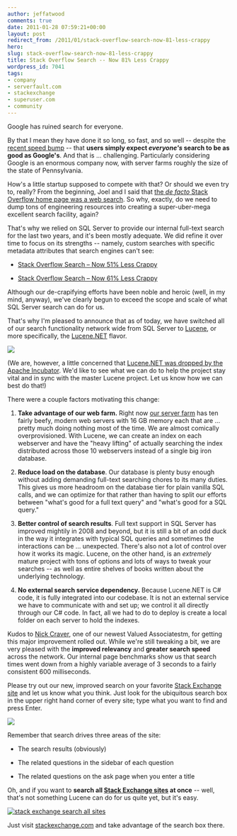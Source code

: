 ```yaml
---
author: jeffatwood
comments: true
date: 2011-01-28 07:59:21+00:00
layout: post
redirect_from: /2011/01/stack-overflow-search-now-81-less-crappy
hero: 
slug: stack-overflow-search-now-81-less-crappy
title: Stack Overflow Search -- Now 81% Less Crappy
wordpress_id: 7041
tags:
- company
- serverfault.com
- stackexchange
- superuser.com
- community
---
```


Google has ruined search for everyone. 

By that I mean they have done it so long, so fast, and so well -- despite the [recent speed bump](http://googleblog.blogspot.com/2011/01/google-search-and-search-engine-spam.html) -- that **users simply expect _everyone's_ search to be as good as Google's**. And that is ... challenging. Particularly considering Google is an enormous company now, with server farms roughly the size of the state of Pennsylvania.

How's a little startup supposed to compete with that? Or should we even try to, really? From the beginning, Joel and I said that [the _de facto_ Stack Overflow home page was a web search](http://blog.stackoverflow.com/2010/10/search-all-stack-exchange-sites/). So why, exactly, do we need to dump tons of engineering resources into creating a super-uber-mega excellent search facility, again?

That's why we relied on SQL Server to provide our internal full-text search for the last two years, and it's been mostly adequate. We did refine it over time to focus on its strengths -- namely, custom searches with specific metadata attributes that search engines can't see:





  * [Stack Overflow Search – Now 51% Less Crappy](http://blog.stackoverflow.com/2008/10/stack-overflow-search-now-51-less-crappy/)

  * [Stack Overflow Search – Now 61% Less Crappy](http://blog.stackoverflow.com/2009/07/stack-overflow-search-now-61-less-crappy/)


Although our de-crapifying efforts have been noble and heroic (well, in my mind, anyway), we've clearly begun to exceed the scope and scale of what SQL Server search can do for us. 

That's why I'm pleased to announce that as of today, we have switched all of our search functionality network wide from SQL Server to [Lucene](http://lucene.apache.org/java/docs/index.html), or more specifically, the [Lucene.NET](http://lucene.apache.org/lucene.net/) flavor.

[![](https://i.stack.imgur.com/SP82G.png)](http://lucene.apache.org/java/docs/index.html)

(We are, however, a little concerned that [Lucene.NET was dropped by the Apache Incubator](http://search-lucene.com/m/nMTuR1pPJbq). We'd like to see what we can do to help the project stay vital and in sync with the master Lucene project. Let us know how we can best do that!)

There were a couple factors motivating this change:





  1. **Take advantage of our web farm.** Right now [our server farm](http://blog.serverfault.com/post/1432571770/) has ten fairly beefy, modern web servers with 16 GB memory each that are ... pretty much doing nothing most of the time. We are almost comically overprovisioned. With Lucene, we can create an index on each webserver and have the "heavy lifting" of actually searching the index distributed across those 10 webservers instead of a single big iron database.


  2. **Reduce load on the database**. Our database is plenty busy enough without adding demanding full-text searching chores to its many duties. This gives us more headroom on the database tier for plain vanilla SQL calls, and we can optimize for that rather than having to split our efforts between "what's good for a full text query" and "what's good for a SQL query."


  3. **Better control of search results**. Full text support in SQL Server has improved mightily in 2008 and beyond, but it is still a bit of an odd duck in the way it integrates with typical SQL queries and sometimes the interactions can be ... unexpected. There's also not a lot of control over how it works its magic. Lucene, on the other hand, is an _extremely_ mature project with tons of options and lots of ways to tweak your searches -- as well as entire shelves of books written about the underlying technology.


  4. **No external search service dependency.** Because Lucene.NET is C# code, it is fully integrated into our codebase. It is not an external service we have to communicate with and set up; we control it all directly through our C# code. In fact, all we had to do to deploy is create a local folder on each server to hold the indexes.



Kudos to [Nick Craver](http://blog.stackoverflow.com/2011/01/welcome-valued-associate-nick-craver/), one of our newest Valued Associatestm, for getting this major improvement rolled out. While we're still tweaking a bit, we are very pleased with the **improved relevancy** and **greater search speed** across the network. Our internal page benchmarks show us that search times went down from a highly variable average of 3 seconds to a fairly consistent 600 milliseconds.

Please try out our new, improved search on your favorite [Stack Exchange site](http://stackexchange.com/sites) and let us know what you think. Just look for the ubiquitous search box in the upper right hand corner of every site; type what you want to find and press Enter.

![](/images/wordpress/unix-linux-search-box.png)

Remember that search drives three areas of the site:





  * The search results (obviously)

  * The related questions in the sidebar of each question

  * The related questions on the ask page when you enter a title


Oh, and if you want to **search all [Stack Exchange sites](http://stackexchange.com/sites) at once** -- well, that's not something Lucene can do for us quite yet, but it's easy.



[![stack exchange search all sites](https://i.stack.imgur.com/HnIUW.png)](http://stackexchange.com)



Just visit [stackexchange.com](http://stackexchange.com/) and take advantage of the search box there.

